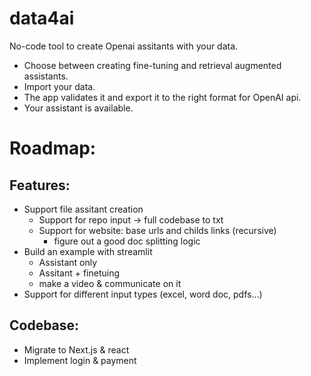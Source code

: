 # data4ai
No-code tool to create Openai assitants with your data.

- Choose between creating fine-tuning and retrieval augmented assistants.
- Import your data.
- The app validates it and export it to the right format for OpenAI api.
- Your assistant is available.


# Roadmap:

## Features:
- Support file assitant creation
    - Support for repo input -> full codebase to txt
    - Support for website: base urls and childs links (recursive)
        - figure out a good doc splitting logic
- Build an example with streamlit
    - Assistant only
    - Assitant + finetuing
    - make a video & communicate on it
- Support for different input types (excel, word doc, pdfs...)


## Codebase:
- Migrate to Next.js & react
- Implement login & payment
